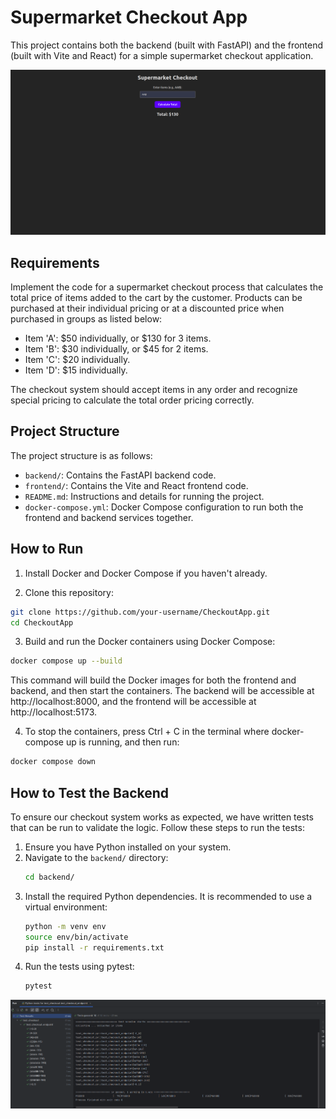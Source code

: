 # Supermarket Checkout App

This project contains both the backend (built with FastAPI) and the frontend (built with Vite and React) for a simple supermarket checkout application.

![Alt text](./supermarket_app.png "App Landing Screen")

## Requirements

Implement the code for a supermarket checkout process that calculates the total price of items added to the cart by the customer. Products can be purchased at their individual pricing or at a discounted price when purchased in groups as listed below:

- Item 'A': $50 individually, or $130 for 3 items.
- Item 'B': $30 individually, or $45 for 2 items.
- Item 'C': $20 individually.
- Item 'D': $15 individually.

The checkout system should accept items in any order and recognize special pricing to calculate the total order pricing correctly.

## Project Structure
The project structure is as follows:

* `backend/`: Contains the FastAPI backend code.
* `frontend/`: Contains the Vite and React frontend code.
* `README.md`: Instructions and details for running the project.
* `docker-compose.yml`: Docker Compose configuration to run both the frontend and backend services together.

## How to Run

1. Install Docker and Docker Compose if you haven't already.

2. Clone this repository:

```bash
git clone https://github.com/your-username/CheckoutApp.git
cd CheckoutApp
```

3. Build and run the Docker containers using Docker Compose:
```bash
docker compose up --build
```
This command will build the Docker images for both the frontend and backend, and then start the containers. The backend will be accessible at http://localhost:8000, and the frontend will be accessible at http://localhost:5173.

4. To stop the containers, press Ctrl + C in the terminal where docker-compose up is running, and then run:
```bash
docker compose down
```

## How to Test the Backend
To ensure our checkout system works as expected, we have written tests that can be run to validate the logic. Follow these steps to run the tests:

1. Ensure you have Python installed on your system.
2. Navigate to the `backend/` directory:
    ```bash
    cd backend/
    ```
3. Install the required Python dependencies. It is recommended to use a virtual environment:
    ```bash
    python -m venv env
    source env/bin/activate
    pip install -r requirements.txt
    ```
4. Run the tests using pytest:
    ```bash
    pytest
    ```
![Alt text](./supermarket_app_test_results.png "Test Results")
